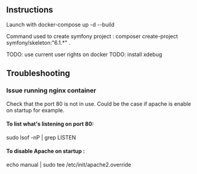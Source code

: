 ## Instructions

Launch with docker-compose up -d --build

Command used to create symfony project : 
composer create-project symfony/skeleton:"6.1.*" .

TODO: use current user rights on docker
TODO: install xdebug

## Troubleshooting

### Issue running nginx container 

Check that the port 80 is not in use. Could be the case if apache is enable on startup for example.

#### To list what's listening on port 80:
sudo lsof -nP | grep LISTEN

#### To disable Apache on startup :
echo manual | sudo tee /etc/init/apache2.override